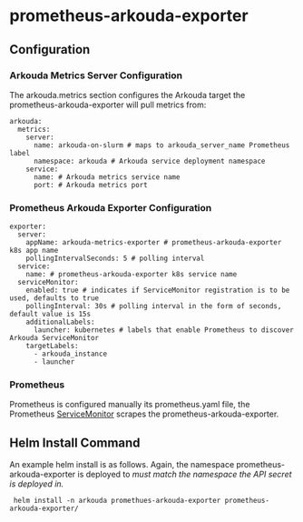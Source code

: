 # prometheus-arkouda-exporter

## Configuration

### Arkouda Metrics Server Configuration

The arkouda.metrics section configures the Arkouda target  the prometheus-arkouda-exporter will pull metrics from:

```
arkouda:
  metrics:
    server:
      name: arkouda-on-slurm # maps to arkouda_server_name Prometheus label
      namespace: arkouda # Arkouda service deployment namespace
    service:
      name: # Arkouda metrics service name
      port: # Arkouda metrics port
```

### Prometheus Arkouda Exporter Configuration

```
exporter:
  server:
    appName: arkouda-metrics-exporter # prometheus-arkouda-exporter k8s app name
    pollingIntervalSeconds: 5 # polling interval
  service:
    name: # prometheus-arkouda-exporter k8s service name
  serviceMonitor:
    enabled: true # indicates if ServiceMonitor registration is to be used, defaults to true
    pollingInterval: 30s # polling interval in the form of seconds, default value is 15s
    additionalLabels:
      launcher: kubernetes # labels that enable Prometheus to discover Arkouda ServiceMonitor
    targetLabels:
      - arkouda_instance
      - launcher
```

### Prometheus 

Prometheus is configured manually its prometheus.yaml file, the Prometheus [ServiceMonitor](https://github.com/prometheus-operator/prometheus-operator/blob/main/Documentation/user-guides/getting-started.md#deploying-a-sample-application) scrapes the prometheus-arkouda-exporter.

## Helm Install Command

An example helm install is as follows. Again, the namespace prometheus-arkouda-exporter is deployed to _must match the namespace the API secret is deployed in._

```
 helm install -n arkouda promethues-arkouda-exporter prometheus-arkouda-exporter/
```

